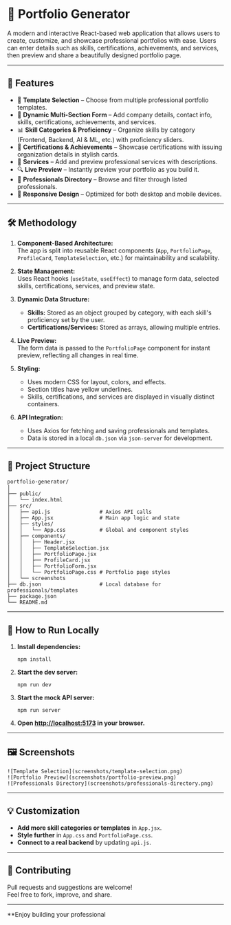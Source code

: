 # 🏦 Portfolio Generator

A modern and interactive React-based web application that allows users to create, customize, and showcase professional portfolios with ease.
Users can enter details such as skills, certifications, achievements, and services, then preview and share a beautifully designed portfolio page.

---

## 🚀 Features

* 🎨 **Template Selection** – Choose from multiple professional portfolio templates.
* 📝 **Dynamic Multi-Section Form** – Add company details, contact info, skills, certifications, achievements, and services.
* 📊 **Skill Categories & Proficiency** – Organize skills by category (Frontend, Backend, AI & ML, etc.) with proficiency sliders.
* 🏅 **Certifications & Achievements** – Showcase certifications with issuing organization details in stylish cards.
* 💼 **Services** – Add and preview professional services with descriptions.
* 🔍 **Live Preview** – Instantly preview your portfolio as you build it.
* 📒 **Professionals Directory** – Browse and filter through listed professionals.
* 📱 **Responsive Design** – Optimized for both desktop and mobile devices.

---

## 🛠️ Methodology

1. **Component-Based Architecture:**  
   The app is split into reusable React components (`App`, `PortfolioPage`, `ProfileCard`, `TemplateSelection`, etc.) for maintainability and scalability.

2. **State Management:**  
   Uses React hooks (`useState`, `useEffect`) to manage form data, selected skills, certifications, services, and preview state.

3. **Dynamic Data Structure:**  
   - **Skills:** Stored as an object grouped by category, with each skill's proficiency set by the user.
   - **Certifications/Services:** Stored as arrays, allowing multiple entries.

4. **Live Preview:**  
   The form data is passed to the `PortfolioPage` component for instant preview, reflecting all changes in real time.

5. **Styling:**  
   - Uses modern CSS for layout, colors, and effects.
   - Section titles have yellow underlines.
   - Skills, certifications, and services are displayed in visually distinct containers.

6. **API Integration:**  
   - Uses Axios for fetching and saving professionals and templates.
   - Data is stored in a local `db.json` via `json-server` for development.

---

## 📁 Project Structure

```
portfolio-generator/
│
├── public/
│   └── index.html
├── src/
│   ├── api.js                # Axios API calls
│   ├── App.jsx               # Main app logic and state
│   ├── styles/
│   │   └── App.css           # Global and component styles
│   ├── components/
│   │   ├── Header.jsx
│   │   ├── TemplateSelection.jsx
│   │   ├── PortfolioPage.jsx
│   │   ├── ProfileCard.jsx
│   │   ├── PortfolioForm.jsx
│   │   └── PortfolioPage.css # Portfolio page styles
│   └── screenshots
├── db.json                   # Local database for professionals/templates
├── package.json
└── README.md
```

---

## 📝 How to Run Locally

1. **Install dependencies:**
   ```
   npm install
   ```

2. **Start the dev server:**
   ```
   npm run dev
   ```

3. **Start the mock API server:**
   ```
   npm run server
   ```

4. **Open [http://localhost:5173](http://localhost:5173) in your browser.**

---

## 🖼️ Screenshots


```
![Template Selection](screenshots/template-selection.png)
![Portfolio Preview](screenshots/portfolio-preview.png)
![Professionals Directory](screenshots/professionals-directory.png)
```

---



## 💡 Customization

- **Add more skill categories or templates** in `App.jsx`.
- **Style further** in `App.css` and `PortfolioPage.css`.
- **Connect to a real backend** by updating `api.js`.

---

## 🤝 Contributing

Pull requests and suggestions are welcome!  
Feel free to fork, improve, and share.

---

**Enjoy building your professional
